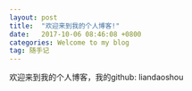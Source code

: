 ```yaml
---
layout: post
title:  "欢迎来到我的个人博客!"
date:   2017-10-06 08:46:08 +0800
categories: Welcome to my blog
tag: 随手记
---
```


欢迎来到我的个人博客，我的github: liandaoshou